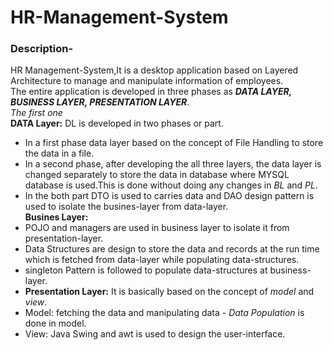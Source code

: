 # HR-Management-System
### Description-
HR Management-System,It is a desktop application based on Layered Architecture to manage and manipulate information of employees.<br/> The entire application is developed in three phases as ***DATA LAYER, BUSINESS LAYER, PRESENTATION LAYER***. <br/> 
*The first one*<br/>
**DATA Layer:** DL is developed in two phases or part.<br/>
- In a first phase data layer based on the concept of File Handling to store the data in a file.<br/>
- In a second phase, after developing the all three layers, the data layer is changed separately to store the data in database where MYSQL database is used.This is done without doing any changes in *BL* and *PL*.<br/>
- In the both part DTO is used to carries data and DAO design pattern is used to isolate the busines-layer from data-layer.<br/> 
**Busines Layer:** <br/>
- POJO and managers are used in business layer to isolate it from presentation-layer.<br/>
- Data Structures are design to store the data and records at the run time which is fetched from data-layer while populating data-structures.<br/>
- singleton Pattern is followed to populate data-structures at business-layer.<br/>
- **Presentation Layer:** It is basically based on the concept of *model* and *view*.<br/>
- Model: fetching the data and manipulating data - *Data Population* is done in model.
- View: Java Swing and awt is used to design the user-interface.

